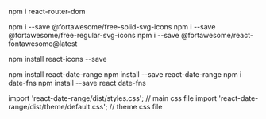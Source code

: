 npm i react-router-dom

npm i --save @fortawesome/free-solid-svg-icons
npm i --save @fortawesome/free-regular-svg-icons
npm i --save @fortawesome/react-fontawesome@latest

npm install react-icons --save

npm install react-date-range
npm install --save react-date-range
npm i date-fns
npm install --save react date-fns

import 'react-date-range/dist/styles.css'; // main css file
import 'react-date-range/dist/theme/default.css'; // theme css file